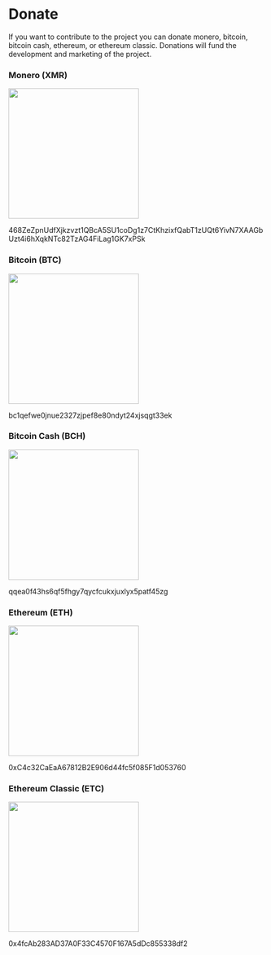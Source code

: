 # Donate

If you want to contribute to the project you can donate monero, bitcoin, bitcoin cash, ethereum, or ethereum classic.
Donations will fund the development and marketing of the project.

### Monero (XMR)
<image width="256" src="./moonramp_monero.jpeg">
<p>468ZeZpnUdfXjkzvzt1QBcA5SU1coDg1z7CtKhzixfQabT1zUQt6YivN7XAAGbUzt4i6hXqkNTc82TzAG4FiLag1GK7xPSk</p>

### Bitcoin (BTC)
<image width="256" src="./moonramp_bitcoin.jpeg">
<p>bc1qefwe0jnue2327zjpef8e80ndyt24xjsqgt33ek</p>

### Bitcoin Cash (BCH)
<image width="256" src="./moonramp_bitcoincash.jpeg">
<p>qqea0f43hs6qf5fhgy7qycfcukxjuxlyx5patf45zg</p>

### Ethereum (ETH)
<image width="256" src="./moonramp_ethereum.jpeg">
<p>0xC4c32CaEaA67812B2E906d44fc5f085F1d053760</p>

### Ethereum Classic (ETC)
<image width="256" src="./moonramp_ethereumclassic.jpeg">
<p>0x4fcAb283AD37A0F33C4570F167A5dDc855338df2</p>
